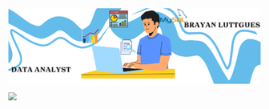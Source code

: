 <div id="header" align="center">
  <img decoding="async" src="Banner Brayan.png" width="800"/>
</div>

   [![](https://img.shields.io/badge/LinkedIn-0077B5?style=for-the-badge&logo=linkedin&logoColor=white)](www.linkedin.com/in/brayan-luttgues-araya)




